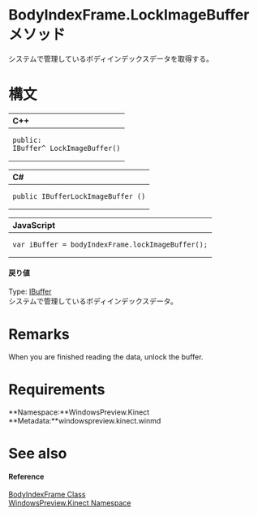 BodyIndexFrame.LockImageBuffer メソッド  
=====================================  

システムで管理しているボディインデックスデータを取得する。
 <span id="syntaxSection"></span>

構文
======  

<table>
<colgroup>
<col width="100%" />
</colgroup>
<thead>
<tr class="header">
<th align="left">C++</th>
</tr>
</thead>
<tbody>
<tr class="odd">
<td align="left"><pre><code>public:  
IBuffer^ LockImageBuffer()</code></pre></td>
</tr>
</tbody>
</table>

<table>
<colgroup>
<col width="100%" />
</colgroup>
<thead>
<tr class="header">
<th align="left">C#</th>
</tr>
</thead>
<tbody>
<tr class="odd">
<td align="left"><pre><code>public IBufferLockImageBuffer ()</code></pre></td>
</tr>
</tbody>
</table>

<table>
<colgroup>
<col width="100%" />
</colgroup>
<thead>
<tr class="header">
<th align="left">JavaScript</th>
</tr>
</thead>
<tbody>
<tr class="odd">
<td align="left"><pre><code>var iBuffer = bodyIndexFrame.lockImageBuffer();</code></pre></td>
</tr>
</tbody>
</table>

<span id="ID4EP"></span>
#### 戻り値

Type: [IBuffer](http://msdn.microsoft.com/en-us/library/windows.storage.streams.ibuffer.aspx)  
システムで管理しているボディインデックスデータ。

<span id="remarks"></span>

Remarks  
=======  

When you are finished reading the data, unlock the buffer.  

<span id="requirements"></span>

Requirements  
============  

**Namespace:**WindowsPreview.Kinect  
**Metadata:**windowspreview.kinect.winmd  

<span id="ID4E6"></span>

See also  
========  

<span id="ID4EBB"></span>
#### Reference  

[BodyIndexFrame Class](../../BodyIndexFrame_Class.md)  
 [WindowsPreview.Kinect Namespace](../../../Kinect.md)  



<!--Please do not edit the data in the comment block below.-->
<!--
TOCTitle : LockImageBuffer Method
RLTitle : BodyIndexFrame.LockImageBuffer Method
KeywordK : LockImageBuffer method
KeywordK : BodyIndexFrame.LockImageBuffer method
KeywordF : WindowsPreview.Kinect.BodyIndexFrame.LockImageBuffer
KeywordF : BodyIndexFrame.LockImageBuffer
KeywordF : LockImageBuffer
KeywordF : WindowsPreview.Kinect.BodyIndexFrame.LockImageBuffer
KeywordA : M:WindowsPreview.Kinect.BodyIndexFrame.LockImageBuffer
AssetID : M:WindowsPreview.Kinect.BodyIndexFrame.LockImageBuffer
Locale : en-us
CommunityContent : 1
APIType : Managed
APILocation : windowspreview.kinect.winmd
APIName : WindowsPreview.Kinect.BodyIndexFrame.LockImageBuffer
TargetOS : Windows
TopicType : kbSyntax
DevLang : VB
DevLang : CSharp
DevLang : JavaScript
DevLang : C++
DocSet : K4Wv2
ProjType : K4Wv2Proj
Technology : Kinect for Windows
Product : Kinect for Windows SDK v2
productversion : 20
-->
